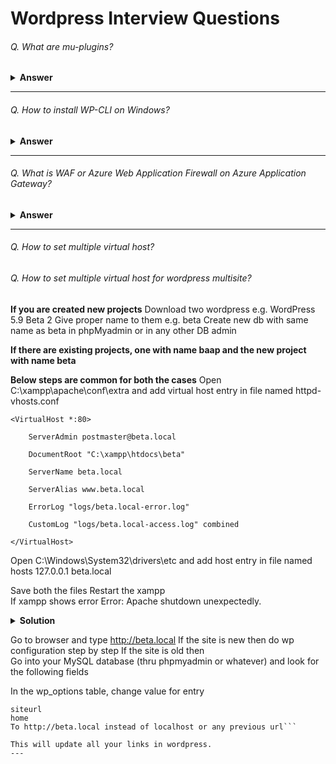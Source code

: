 # Wordpress Interview Questions
###### Q. What are mu-plugins?


<details><summary><b>Answer</b></summary>
<p>

A must-use plugin (also called a ‘mu-plugin’) is a plugin that will always be activated by default, without you needing to do it yourself. To activate a mu-plugin, you just have to upload it in the right directory, and WordPress will automatically know that this plugin must be used. Moreover, a mu-plugin cannot be deactivated: it will always be executed, unless it is uninstalled.

Originally, mu-plugins were only available for WPMU, for those sites which used multiple (multisite) blogs. Back then, a mu-plugin was just a plugin activated for all blogs.

Now, since the version 2.8, this feature is in the main branch of WordPress and the ‘MU’ part in mu-plugins has a new meaning: from ‘multi-user’, it became ‘must-use’ and the use of this feature has been changed.
  
  Origin : https://www.sitepoint.com/wordpress-mu-plugins/
</p>
</details>

---

###### Q. How to install WP-CLI on Windows?


<details><summary><b>Answer</b></summary>
<p>

  WP-CLI is the official command line tool for interacting with and managing your WordPress sites.
  <ol>
    <li>Download wp-cli.phar</li>
    <li>Create a folder c:\wp-cli</li>
    <li>Copy and Paste downloaded wp-cli.phar file in c:\wp-cli</li>
    <li>Create a named wp.bat in c:\wp-cli folder</li>
    <li>Paste the following code in wp.bat file and save wp.bat file in c:\wp-cli</li>
        @ECHO OFF
        php "c:/wp-cli/wp-cli.phar" %*
    <li>Set c:\wp-cli to your system PATH</li>
    From Windows Menu, open Environment Variables and select Path and click EDIT and ADD new environment variable and hit ok, ok, and ok.
    <li>Relaunch CMD, Go to path C:>wp-cli & Type wp help</li>

  </ol>
  Then, You will get all the options available through WP command and in that you will find <b>wp cli</b> option as well.
</p>

2

WP-CLI is just the ticket. I've used if for so many things, I've lost count!

wp plugin list --status=active
If you want, you can run these commands on your local machine with aliases...

You would then use the @site function

wp @all plugin list --status=active
or

wp @multisite list --status=active
wp @blog list --status=active
</details>

---

###### Q. What is WAF or Azure Web Application Firewall on Azure Application Gateway?


<details><summary><b>Answer</b></summary>
<p>

Azure Web Application Firewall (WAF) on Azure Application Gateway provides centralized protection of your web applications from common exploits and vulnerabilities.
  <ul>
    <li>Protect your web applications from web vulnerabilities and attacks without modification to back-end code</li>
    <li>Protect multiple web applications at the same time. An instance of Application Gateway can host up to 40 websites that are protected by a web application firewall</li>
    <li>Create custom WAF policies for different sites behind the same WAF</li>
    <li>Protect your web applications from malicious bots with the IP Reputation ruleset</li>
  </ul>
  Origin : https://docs.microsoft.com/en-us/azure/web-application-firewall/ag/ag-overview</br>
           https://docs.microsoft.com/en-us/azure/web-application-firewall/ag/create-waf-policy-ag
</p>
</details>

---

###### Q. How to set multiple virtual host?



###### Q. How to set multiple virtual host for wordpress multisite?

<b>If you are created new projects</b>
Download two wordpress e.g. WordPress 5.9 Beta 2
Give proper name to them e.g. beta
Create new db with same name as beta in phpMyadmin or in any other DB admin

<b>If there are existing projects, one with name baap and the new project with name beta</b>


<b>Below steps are common for both the cases</b>
Open C:\xampp\apache\conf\extra  and add virtual host entry in file named httpd-vhosts.conf
```
<VirtualHost *:80>

    ServerAdmin postmaster@beta.local

    DocumentRoot "C:\xampp\htdocs\beta"

    ServerName beta.local

    ServerAlias www.beta.local

    ErrorLog "logs/beta.local-error.log"

    CustomLog "logs/beta.local-access.log" combined

</VirtualHost>
```
Open C:\Windows\System32\drivers\etc and add host entry in file named hosts
127.0.0.1   beta.local

Save both the files
Restart the xampp<br>
If xampp shows error Error: Apache shutdown unexpectedly.
<details><summary><b>Solution</b></summary>
<p>

In XAMPP Control Panel V3.2.1, click on "NetStat" button on top right. Make sure port 80 is not used by any other program. Then click on "Shell" Right below it. Issue this command in the shell prompt;

```Apache_Start.bat```

or type "ap" then tab the TAB key two times which will similarly generate the above command. You will actually see the exact error why Apache failed. It will be mostly likely virtual host configuration issue or may be something else. It will display the line number on which the error is occurring. Just fix that error. Note that in RootDocument a trailing \ can be a source of error as well. Remove any trailing "".

</p>
</details>

Go to browser and type http://beta.local
If the site is new then do wp configuration step by step
If the site is old then<br>
Go into your MySQL database (thru phpmyadmin or whatever) and look for the following fields

In the wp_options table, change value for entry
```
siteurl
home
To http://beta.local instead of localhost or any previous url```

This will update all your links in wordpress.
---
